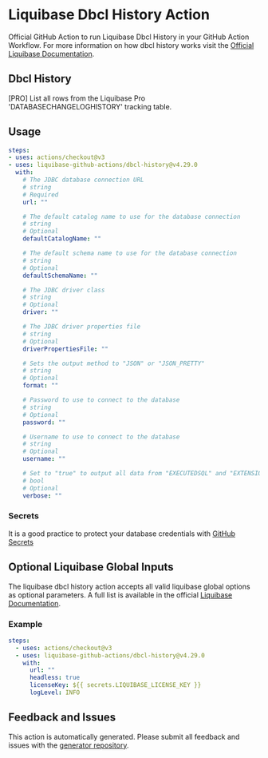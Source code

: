 # Liquibase Dbcl History Action
Official GitHub Action to run Liquibase Dbcl History in your GitHub Action Workflow. For more information on how dbcl history works visit the [Official Liquibase Documentation](https://docs.liquibase.com/commands/home.html).
## Dbcl History
[PRO] List all rows from the Liquibase Pro 'DATABASECHANGELOGHISTORY' tracking table.
## Usage
```yaml
steps:
- uses: actions/checkout@v3
- uses: liquibase-github-actions/dbcl-history@v4.29.0
  with:
    # The JDBC database connection URL
    # string
    # Required
    url: ""

    # The default catalog name to use for the database connection
    # string
    # Optional
    defaultCatalogName: ""

    # The default schema name to use for the database connection
    # string
    # Optional
    defaultSchemaName: ""

    # The JDBC driver class
    # string
    # Optional
    driver: ""

    # The JDBC driver properties file
    # string
    # Optional
    driverPropertiesFile: ""

    # Sets the output method to "JSON" or "JSON_PRETTY"
    # string
    # Optional
    format: ""

    # Password to use to connect to the database
    # string
    # Optional
    password: ""

    # Username to use to connect to the database
    # string
    # Optional
    username: ""

    # Set to "true" to output all data from "EXECUTEDSQL" and "EXTENSIONS" columns
    # bool
    # Optional
    verbose: ""

```

### Secrets
It is a good practice to protect your database credentials with [GitHub Secrets](https://docs.github.com/en/actions/security-guides/encrypted-secrets)

## Optional Liquibase Global Inputs
The liquibase dbcl history action accepts all valid liquibase global options as optional parameters. A full list is available in the official [Liquibase Documentation](https://docs.liquibase.com/parameters/command-parameters.html).

### Example
```yaml
steps:
  - uses: actions/checkout@v3
  - uses: liquibase-github-actions/dbcl-history@v4.29.0
    with:
      url: ""
      headless: true
      licenseKey: ${{ secrets.LIQUIBASE_LICENSE_KEY }}
      logLevel: INFO
```

## Feedback and Issues
This action is automatically generated. Please submit all feedback and issues with the [generator repository](https://github.com/liquibase/github-action-generator/issues).
